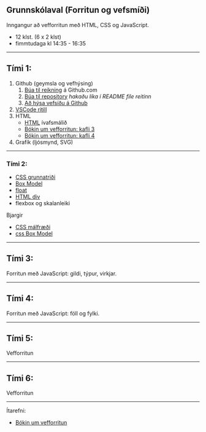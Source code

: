 ## Grunnskólaval (Forritun og vefsmíði)

Inngangur að vefforritun með HTML, CSS og JavaScript.

- 12 klst. (6 x 2 klst)
- fimmtudaga kl 14:35 - 16:35 

---

## Tími 1: 
1. Github (geymsla og vefhýsing) 
   1. [Búa til reikning](https://youtu.be/ovCRBERA1NQ) á Github.com
   1. [Búa til repository](https://www.youtube.com/watch?v=HhfPWwz8lVA&ab_channel=RichMcCue)  _hakaðu líka í README file reitinn_
   1. [Að hýsa vefsíðu á Github](https://pages.github.com/) 
1. [VSCode ritill](https://code.visualstudio.com/)
1. HTML
   - [HTML](https://www.w3schools.com/html/html_basic.asp) ívafsmálið
   - [Bókin um vefforritun: kafli 3](https://bok.vefforritun.is/03.html)
   - [Bókin um vefforritun: kafli 4](https://bok.vefforritun.is/04.element)
1. Grafík (ljósmynd, SVG)

---

### Tími 2:
- [CSS grunnatriði](https://www.w3schools.com/w3css/default.asp)
- [Box Model](https://www.w3schools.com/css/css_boxmodel.asp)
- [float](https://www.w3schools.com/css/css_float.asp)
- [HTML div](https://www.w3schools.com/html/html5_semantic_elements.asp)
- flexbox og skalanleiki

Bjargir
- [CSS málfræði](https://github.com/vefforritun/book/blob/main/chapters/10.css-malfraedi.md)
- [css Box Model](https://github.com/vefforritun/book/blob/main/chapters/11.css-box-model.md)
  
---

## Tími 3:
Forritun með JavaScript: gildi, týpur, virkjar.


---

## Tími 4:
Forritun  með JavaScript: föll og fylki.

---

## Tími 5:
Vefforritun  

<!--
- [Google fonts](https://fonts.google.com/), [Getting started](https://developers.google.com/fonts/docs/getting_started)
- [icons](https://fonts.google.com/icons?selected=Material+Icons:assignment) `<link href="https://fonts.googleapis.com/icon?family=Material+Icons" rel="stylesheet">` 
-->

---

## Tími 6:
Vefforritun
<!--
1. [hýsa vefsíðu á Github](https://docs.github.com/en/pages/getting-started-with-github-pages/creating-a-github-pages-site)
-->

---

Ítarefni: 
- [Bókin um vefforritun](https://bok.vefforritun.is/)

<!-- 
- [Vefgrunnur](https://vefgrunnur.github.io/)  
- https://github.com/vefforritun/vef1-2023
-->

